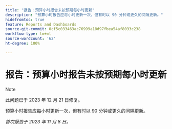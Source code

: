 ```yaml
---
title: "报告：预算小时报告未按预期每小时更新"
description: "预算小时报告应每小时更新一次，但有时以 90 分钟或更久的间隔更新。"
hidefromtoc: true
feature: Reports and Dashboards
source-git-commit: 0cf5c033463ac76999a18d97fbea54af8033c238
workflow-type: tm+mt
source-wordcount: '62'
ht-degree: 100%

---
```



# 报告：预算小时报告未按预期每小时更新

>[!NOTE]
>
>此问题已于 2023 年 12 月 21 日修复。

预算小时报告应每小时更新一次，但有时以 90 分钟或更久的间隔更新。

_首次报告于 2023 年 11 月 8 日。_
